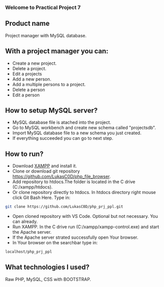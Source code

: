 ### Welcome to Practical Project 7

## Product name 

Project manager with MySQL database.

## With a project manager you can:

- Create a new project. 
- Delete a project.
- Edit a projects 
- Add a new person.
- Add a multiple persons to a project.
- Delete a person 
- Edit a person

## How to setup MySQL server?

- MySQL database file is atached into the project.
- Go to MySQL workbench and create new schema called "projectsdb".
- Import MySQL database file to a new schema you just created.
- If everything  succeeded you can go to next step.

## How to run?

- Download [XAMPP](https://www.apachefriends.org/index.html) and install it.
- Clone or download git repository https://github.com/LukasC0D/php_file_browser. 
- Add repository to htdocs.The folder is located in the C drive (C:/xampp/htdocs).
- Or clone repository directly to htdocs. In htdocs directory right mouse click Git Bash Here. Type in:
```sh
git clone https://github.com/LukasC0D/php_prj_ppl.git
```
- Open cloned repository with VS Code. Optional but not necessary. You can already.
- Run XAMPP. In the C drive run (C:/xampp/xampp-control.exe) and start the Apache server.
- If the Apache server strated successfully open Your browser.
- In Your browser on the searchbar type in:

```sh
localhost/php_prj_ppl
```

## What technologies I used?

 Raw PHP, MySQL, CSS with BOOTSTRAP.






